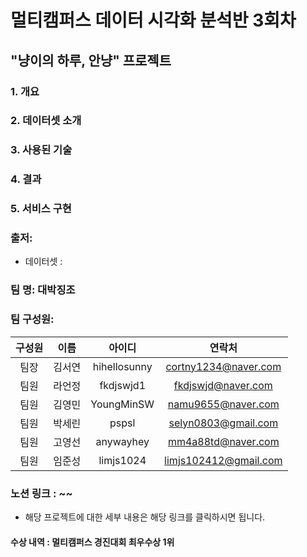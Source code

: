 # 멀티캠퍼스 데이터 시각화 분석반 3회차

## "냥이의 하루, 안냥" 프로젝트 


### 1. 개요

### 2. 데이터셋 소개

### 3. 사용된 기술


### 4. 결과


### 5. 서비스 구현

### 출저: 
- 데이터셋 :



### 팀 명: 대박징조
### 팀 구성원:

|구성원|이름|아이디|연락처|
|:-----:|:-----:|:-----:|:-----:|
|팀장|김서연|hihellosunny|cortny1234@naver.com|
|팀원|라언정|fkdjswjd1|fkdjswjd@naver.com|
|팀원|김영민|YoungMinSW|namu9655@naver.com|
|팀원|박세린|pspsl|selyn0803@gmail.com|
|팀원|고영선|anywayhey|mm4a88td@naver.com|
|팀원|임준성|limjs1024 |limjs102412@gmail.com|

### 노션 링크 : ~~
- 해당 프로젝트에 대한 세부 내용은 해당 링크를 클릭하시면 됩니다.

#### 수상 내역 : 멀티캠퍼스 경진대회 최우수상 1위 



